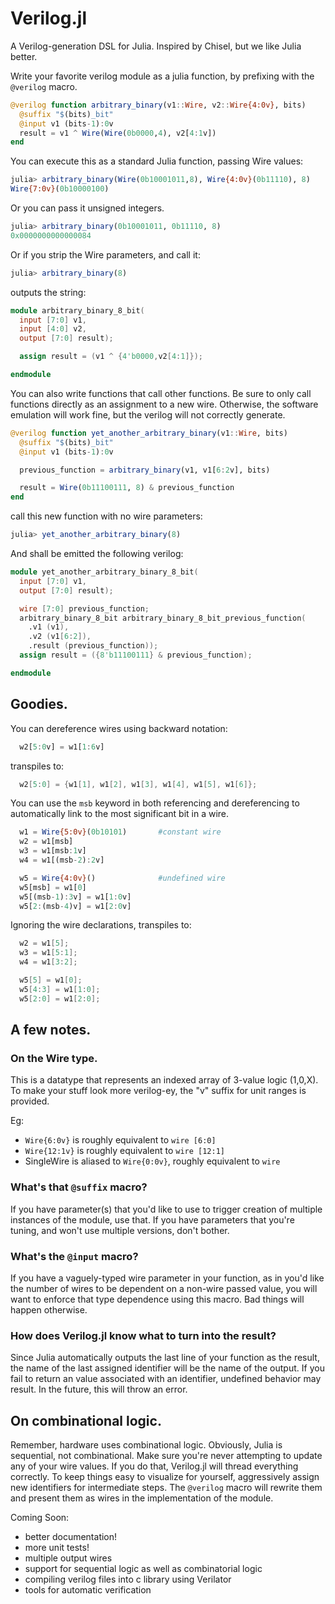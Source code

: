 # Verilog.jl

A Verilog-generation DSL for Julia.  Inspired by Chisel, but we like Julia
better.

Write your favorite verilog module as a julia function, by prefixing with
the `@verilog` macro.

```julia
@verilog function arbitrary_binary(v1::Wire, v2::Wire{4:0v}, bits)
  @suffix "$(bits)_bit"
  @input v1 (bits-1):0v
  result = v1 ^ Wire(Wire(0b0000,4), v2[4:1v])
end
```

You can execute this as a standard Julia function, passing Wire values:

```julia
julia> arbitrary_binary(Wire(0b10001011,8), Wire{4:0v}(0b11110), 8)
Wire{7:0v}(0b10000100)
```

Or you can pass it unsigned integers.
```julia
julia> arbitrary_binary(0b10001011, 0b11110, 8)
0x0000000000000084
```

Or if you strip the Wire parameters, and call it:

```julia
julia> arbitrary_binary(8)
```

outputs the string:

```verilog
module arbitrary_binary_8_bit(
  input [7:0] v1,
  input [4:0] v2,
  output [7:0] result);

  assign result = (v1 ^ {4'b0000,v2[4:1]});

endmodule
```

You can also write functions that call other functions.  Be sure to only call
functions directly as an assignment to a new wire.  Otherwise, the software emulation
will work fine, but the verilog will not correctly generate.

```julia
@verilog function yet_another_arbitrary_binary(v1::Wire, bits)
  @suffix "$(bits)_bit"
  @input v1 (bits-1):0v

  previous_function = arbitrary_binary(v1, v1[6:2v], bits)

  result = Wire(0b11100111, 8) & previous_function
end
```

call this new function with no wire parameters:

```julia
julia> yet_another_arbitrary_binary(8)
```

And shall be emitted the following verilog:

```verilog
module yet_another_arbitrary_binary_8_bit(
  input [7:0] v1,
  output [7:0] result);

  wire [7:0] previous_function;
  arbitrary_binary_8_bit arbitrary_binary_8_bit_previous_function(
    .v1 (v1),
    .v2 (v1[6:2]),
    .result (previous_function));
  assign result = ({8'b11100111} & previous_function);

endmodule
```

## Goodies.

You can dereference wires using backward notation:

```julia
  w2[5:0v] = w1[1:6v]
```

transpiles to:

```verilog
  w2[5:0] = {w1[1], w1[2], w1[3], w1[4], w1[5], w1[6]};
```

You can use the ```msb``` keyword in both referencing and dereferencing to
automatically link to the most significant bit in a wire.

```julia
  w1 = Wire{5:0v}(0b10101)       #constant wire
  w2 = w1[msb]
  w3 = w1[msb:1v]
  w4 = w1[(msb-2):2v]

  w5 = Wire{4:0v}()              #undefined wire
  w5[msb] = w1[0]
  w5[(msb-1):3v] = w1[1:0v]
  w5[2:(msb-4)v] = w1[2:0v]
```

Ignoring the wire declarations, transpiles to:

```verilog
  w2 = w1[5];
  w3 = w1[5:1];
  w4 = w1[3:2];

  w5[5] = w1[0];
  w5[4:3] = w1[1:0];
  w5[2:0] = w1[2:0];
```

## A few notes.

### On the Wire type.  
This is a datatype that represents an indexed array of 3-value logic (1,0,X).  
To make your stuff look more verilog-ey, the "v" suffix
for unit ranges is provided.

Eg:  
* `Wire{6:0v}` is roughly equivalent to `wire [6:0]`
* `Wire{12:1v}` is roughly equivalent to `wire [12:1]`
* SingleWire is aliased to `Wire{0:0v}`, roughly equivalent to `wire`

### What's that `@suffix` macro?  
If you have parameter(s) that you'd like to use to trigger creation of multiple
instances of the module, use that.  If you have parameters that you're tuning,
and won't use multiple versions, don't bother.

### What's the `@input` macro?  
If you have a vaguely-typed wire parameter in your function, as in you'd like
the number of wires to be dependent on a non-wire passed value, you will want to
enforce that type dependence using this macro.  Bad things will happen otherwise.

### How does Verilog.jl know what to turn into the result?
Since Julia automatically outputs the last line of your function as the result,
the name of the last assigned identifier will be the name of the output.  If you
fail to return an value associated with an identifier, undefined behavior may
result.  In the future, this will throw an error.

## On combinational logic.

Remember, hardware uses combinational logic.  Obviously, Julia is sequential,
not combinational.  Make sure you're never attempting to update any of your wire
values.  If you do that, Verilog.jl will thread everything correctly.  To keep
things easy to visualize for yourself, aggressively assign new identifiers for
intermediate steps.  The `@verilog` macro will rewrite them and present them as
wires in the implementation of the module.

Coming Soon:
* better documentation!
* more unit tests!
* multiple output wires
* support for sequential logic as well as combinatorial logic
* compiling verilog files into c library using Verilator
* tools for automatic verification
